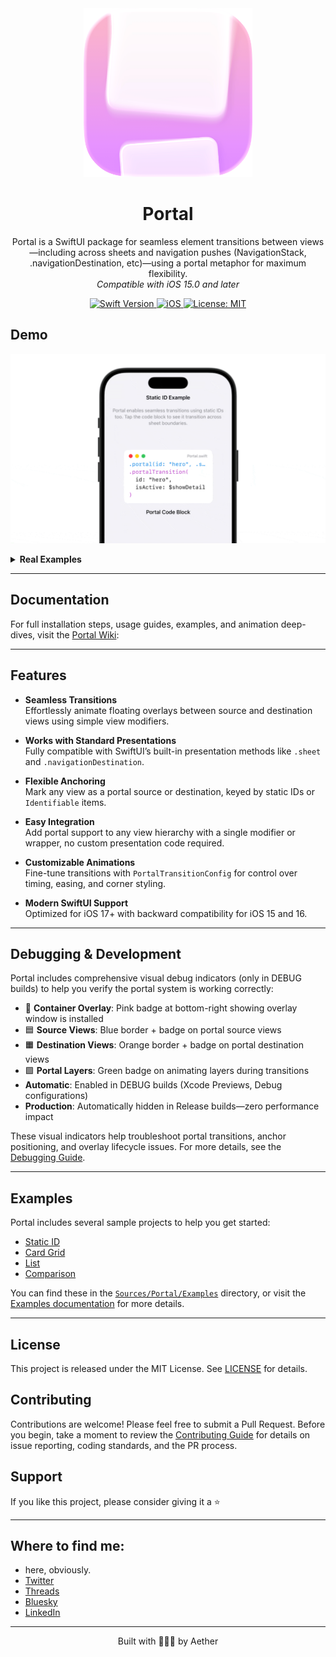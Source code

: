 <div align="center">
  <img width="270" height="270" src="/assets/icon.png" alt="Portal Logo">
  <h1><b>Portal</b></h1>
  <p>
    Portal is a SwiftUI package for seamless element transitions between views—including across sheets and navigation pushes (NavigationStack, .navigationDestination, etc)—using a portal metaphor for maximum flexibility.
    <br>
    <i>Compatible with iOS 15.0 and later</i>
  </p>
</div>

<div align="center">
  <a href="https://swift.org">
<!--     <img src="https://img.shields.io/badge/Swift-6.0%20%7C%206-orange.svg" alt="Swift Version"> -->
    <img src="https://img.shields.io/badge/Swift-6.0-orange.svg" alt="Swift Version">
  </a>
  <a href="https://www.apple.com/ios/">
    <img src="https://img.shields.io/badge/iOS-15%2B-blue.svg" alt="iOS">
  </a>
  <a href="LICENSE">
    <img src="https://img.shields.io/badge/License-MIT-green.svg" alt="License: MIT">
  </a>
</div>

## **Demo**

![Example](/assets/example1.gif)

<details>
  <summary><strong>Real Examples</strong></summary>

  https://github.com/user-attachments/assets/1658216e-dabd-442f-a7fe-7c2a19bf427d

  https://github.com/user-attachments/assets/7bba5836-f6e0-4d0b-95d7-f2c44c86c80a
</details>

---

## Documentation

For full installation steps, usage guides, examples, and animation deep-dives, visit the [Portal Wiki](https://github.com/Aeastr/Portal/wiki): 

---

## Features

- **Seamless Transitions**  
  Effortlessly animate floating overlays between source and destination views using simple view modifiers.

- **Works with Standard Presentations**  
  Fully compatible with SwiftUI’s built-in presentation methods like `.sheet` and `.navigationDestination`.

- **Flexible Anchoring**  
  Mark any view as a portal source or destination, keyed by static IDs or `Identifiable` items.

- **Easy Integration**  
  Add portal support to any view hierarchy with a single modifier or wrapper, no custom presentation code required.

- **Customizable Animations**  
  Fine-tune transitions with `PortalTransitionConfig` for control over timing, easing, and corner styling.

- **Modern SwiftUI Support**  
  Optimized for iOS 17+ with backward compatibility for iOS 15 and 16. 

---

## Debugging & Development

Portal includes comprehensive visual debug indicators (only in DEBUG builds) to help you verify the portal system is working correctly:

- 🩷 **Container Overlay**: Pink badge at bottom-right showing overlay window is installed
- 🟦 **Source Views**: Blue border + badge on portal source views
- 🟧 **Destination Views**: Orange border + badge on portal destination views
- 🟩 **Portal Layers**: Green badge on animating layers during transitions
- **Automatic**: Enabled in DEBUG builds (Xcode Previews, Debug configurations)
- **Production**: Automatically hidden in Release builds—zero performance impact

These visual indicators help troubleshoot portal transitions, anchor positioning, and overlay lifecycle issues. For more details, see the [Debugging Guide](https://github.com/Aeastr/Portal/wiki/Debugging).

---

## Examples

Portal includes several sample projects to help you get started:

- [Static ID](Sources/Portal/Examples/PortalExample_StaticID.swift)
- [Card Grid](Sources/Portal/Examples/PortalExample_CardGrid.swift)
- [List](Sources/Portal/Examples/PortalExample_List.swift)
- [Comparison](Sources/Portal/Examples/PortalExample_Comparison.swift)

You can find these in the [`Sources/Portal/Examples`](Sources/Portal/Examples) directory, or visit the [Examples documentation](https://github.com/Aeastr/Portal/wiki/Examples) for more details.

---

## License

This project is released under the MIT License. See [LICENSE](LICENSE.md) for details.

## Contributing

Contributions are welcome! Please feel free to submit a Pull Request. Before you begin, take a moment to review the [Contributing Guide](CONTRIBUTING.md) for details on issue reporting, coding standards, and the PR process.

## Support

If you like this project, please consider giving it a ⭐️

---

## Where to find me:  
- here, obviously.  
- [Twitter](https://x.com/AetherAurelia)  
- [Threads](https://www.threads.net/@aetheraurelia)  
- [Bluesky](https://bsky.app/profile/aethers.world)  
- [LinkedIn](https://www.linkedin.com/in/willjones24)

---

<p align="center">Built with 🍏🌀🚪 by Aether</p>
